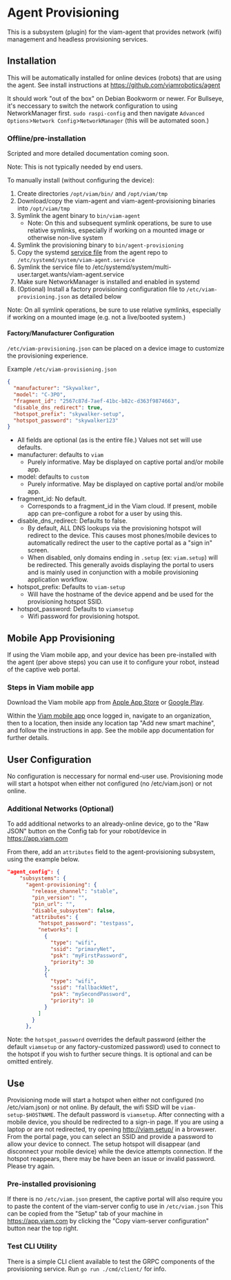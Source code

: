 # Agent Provisioning
This is a subsystem (plugin) for the viam-agent that provides network (wifi) management and headless provisioning services.

## Installation
This will be automatically installed for online devices (robots) that are using the agent. See install instructions at https://github.com/viamrobotics/agent

It should work "out of the box" on Debian Bookworm or newer. For Bullseye, it's neccessary to switch the network configuration to using NetworkManager first. `sudo raspi-config` and then navigate `Advanced Options`>`Network Config`>`NetworkManager` (this will be automated soon.)


### Offline/pre-installation
Scripted and more detailed documentation coming soon.

Note: This is not typically needed by end users.

To manually install (without configuring the device):

1. Create directories `/opt/viam/bin/` and  `/opt/viam/tmp`
1. Download/copy the viam-agent and viam-agent-provisioning binaries into `/opt/viam/tmp`
1. Symlink the agent binary to `bin/viam-agent`
    * Note: On this and subsequent symlink operations, be sure to use relative symlinks, especially if working on a mounted image or otherwise non-live system
1. Symlink the provisioning binary to `bin/agent-provisioning`
1. Copy the systemd [service file](https://github.com/viamrobotics/agent/blob/main/subsystems/viamagent/viam-agent.service) from the agent repo to `/etc/systemd/system/viam-agent.service`
1. Symlink the service file to /etc/systemd/system/multi-user.target.wants/viam-agent.service
1. Make sure NetworkManager is installed and enabled in systemd
1. (Optional) Install a factory provisioning configuration file to `/etc/viam-provisioning.json` as detailed below

Note: On all symlink operations, be sure to use relative symlinks, especially if working on a mounted image (e.g. not a live/booted system.)


#### Factory/Manufacturer Configuration
`/etc/viam-provisioning.json` can be placed on a device image to customize the provisioning experience. 

Example `/etc/viam-provisioning.json`
```json
{
  "manufacturer": "Skywalker",
  "model": "C-3PO",
  "fragment_id": "2567c87d-7aef-41bc-b82c-d363f9874663",
  "disable_dns_redirect": true,
  "hotspot_prefix": "skywalker-setup",
  "hotspot_password": "skywalker123"
}
```
* All fields are optional (as is the entire file.) Values not set will use defaults.
* manufacturer: defaults to `viam`
  * Purely informative. May be displayed on captive portal and/or mobile app.
* model: defaults to `custom` 
  * Purely informative. May be displayed on captive portal and/or mobile app.
* fragment_id: No default.
  * Corresponds to a fragment_id in the Viam cloud. If present, mobile app can pre-configure a robot for a user by using this.
* disable_dns_redirect: Defaults to false.
  * By default, ALL DNS lookups via the provisioning hotspot will redirect to the device. This causes most phones/mobile devices to automatically redirect the user to the captive portal as a "sign in" screen.
  * When disabled, only domains ending in `.setup` (ex: `viam.setup`) will be redirected. This generally avoids displaying the portal to users and is mainly used in conjunction with a mobile provisioning application workflow.
* hotspot_prefix: Defaults to `viam-setup`
  * Will have the hostname of the device append and be used for the provisioning hotspot SSID.
* hotspot_password: Defaults to `viamsetup`
  * Wifi password for provisioning hotspot.

## Mobile App Provisioning
If using the Viam mobile app, and your device has been pre-installed with the agent (per above steps) you can use it to configure your robot, instead of the captive web portal. 

### Steps in Viam mobile app
Download the Viam mobile app from [Apple App Store](https://apps.apple.com/vn/app/viam-robotics/id6451424162) or [Google Play](https://play.google.com/store/apps/details?id=com.viam.viammobile&hl=en&gl=US).

Within the [Viam mobile app](https://docs.viam.com/fleet/#the-viam-mobile-app) once logged in, navigate to an organization, then to a location, then inside any location tap "Add new smart machine", and follow the instructions in app. See the mobile app documentation for further details.

## User Configuration
No configuration is neccessary for normal end-user use. Provisioning mode will start a hotspot when either not configured (no /etc/viam.json) or not online.

### Additional Networks (Optional)
To add additional networks to an already-online device, go to the "Raw JSON" button on the Config tab for your robot/device in https://app.viam.com

From there, add an `attributes` field to the agent-provisioning subsystem, using the example below.

```json
"agent_config": {
    "subsystems": {
      "agent-provisioning": {
        "release_channel": "stable",
        "pin_version": "",
        "pin_url": "",
        "disable_subsystem": false,
        "attributes": {
          "hotspot_password": "testpass",
          "networks": [
            {
              "type": "wifi",
              "ssid": "primaryNet",
              "psk": "myFirstPassword",
              "priority": 30
            },
            {
              "type": "wifi",
              "ssid": "fallbackNet",
              "psk": "mySecondPassword",
              "priority": 10
            }
          ]
        }
      },
```
Note: the `hotspot_password` overrides the default password (either the default `viamsetup` or any factory-customized password) used to connect to the hotspot if you wish to further secure things. It is optional and can be omitted entirely.

## Use
Provisioning mode will start a hotspot when either not configured (no /etc/viam.json) or not online. By default, the wifi SSID will be `viam-setup-$HOSTNAME`. The default password is `viamsetup`. After connecting with a mobile device, you should be redirected to a sign-in page. If you are using a laptop or are not redirected, try opening http://viam.setup/ in a browswer. From the portal page, you can select an SSID and provide a password to allow your device to connect. The setup hotspot will disappear (and disconnect your mobile device) while the device attempts connection. If the hotspot reappears, there may be have been an issue or invalid password. Please try again.

### Pre-installed provisioning
If there is no `/etc/viam.json` present, the captive portal will also require you to paste the content of the viam-server config to use in `/etc/viam.json` This can be copied from the "Setup" tab of your machine in https://app.viam.com by clicking the "Copy viam-server configuration" button near the top right.

### Test CLI Utility
There is a simple CLI client available to test the GRPC components of the provisioning service. Run `go run ./cmd/client/` for info.
